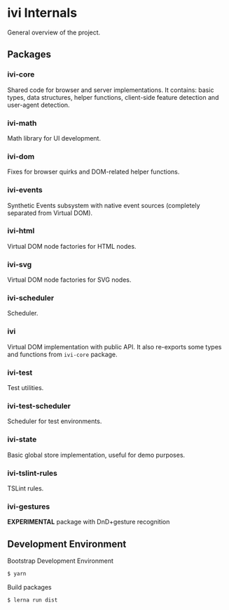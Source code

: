 # ivi Internals

General overview of the project.

## Packages

### ivi-core

Shared code for browser and server implementations. It contains: basic types, data structures, helper functions,
client-side feature detection and user-agent detection.

### ivi-math

Math library for UI development.

### ivi-dom

Fixes for browser quirks and DOM-related helper functions.

### ivi-events

Synthetic Events subsystem with native event sources (completely separated from Virtual DOM).

### ivi-html

Virtual DOM node factories for HTML nodes.

### ivi-svg

Virtual DOM node factories for SVG nodes.

### ivi-scheduler

Scheduler.

### ivi

Virtual DOM implementation with public API. It also re-exports some types and functions from `ivi-core`
package.

### ivi-test

Test utilities.

### ivi-test-scheduler

Scheduler for test environments.

### ivi-state

Basic global store implementation, useful for demo purposes.

### ivi-tslint-rules

TSLint rules.

### ivi-gestures

**EXPERIMENTAL** package with DnD+gesture recognition

## Development Environment

Bootstrap Development Environment

```sh
$ yarn
```

Build packages

```sh
$ lerna run dist
```
